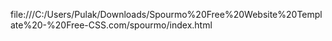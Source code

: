 file:///C:/Users/Pulak/Downloads/Spourmo%20Free%20Website%20Template%20-%20Free-CSS.com/spourmo/index.html
